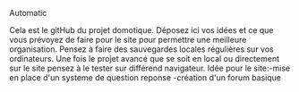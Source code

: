 
Automatic

Cela est le gitHub du projet domotique. Déposez ici vos idées et ce que vous prévoyez de faire pour le site pour permettre une meilleure organisation.
Pensez à faire des sauvegardes locales régulières sur vos ordinateurs. Une fois le projet avancé que se soit en local ou directement sur le site pensez à le tester sur différend navigateur.
Idée pour le site:-mise en place d'un systeme de question reponse
                  -création d'un forum basique
                  
